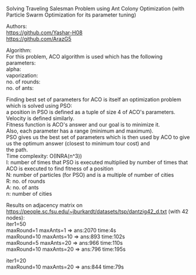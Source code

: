 Solving Traveling Salesman Problem using Ant Colony Optimization (with Particle Swarm Optimization for its parameter tuning)

Authors:  
https://github.com/Yashar-H08  
https://github.com/ArazG5

Algorithm:  
For this problem, ACO algorithm is used which has the following parameters:  
alpha:  
vaporization:   
no. of rounds:  
no. of ants:  
  
Finding best set of parameters for ACO is itself an optimization problem which is solved using PSO:  
a position in PSO is defined as a tuple of size 4 of ACO's parameters. Velocity is defined similarly.  
Fitness function is ACO's answer and our goal is to minimize it.  
Also, each parameter has a range (minimum and maximum).  
PSO gives us the best set of parameters which is then used by ACO to give us the optimum answer (closest to minimum tour cost) and  
the path.  
Time complexity: O(INRA(n^3))  
I: number of times that PSO is executed multiplied by number of times that ACO is executed to find fitness of a position  
N: number of particles (for PSO) and is a multiple of number of cities  
R: no. of rounds  
A: no. of ants  
n: number of cities  
  
Results on adjacency matrix on https://people.sc.fsu.edu/~jburkardt/datasets/tsp/dantzig42_d.txt (with 42 nodes):  
    iter1=50  
    maxRound=1 maxAnts=1 => ans:2070   time:4s  
    maxRound=10 maxAnts=10 => ans:893   time:102s  
    maxRound=5 maxAnts=20 => ans:966   time:110s  
    maxRound=10 maxAnts=20 => ans:796   time:195s  
      
   iter1=20  
   maxRound=10 maxAnts=20 => ans:844   time:79s  

